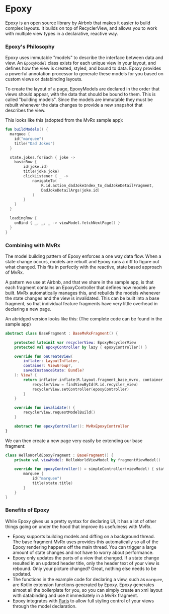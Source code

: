 # Epoxy

[Epoxy](https://github.com/airbnb/epoxy) is an open source library by Airbnb that makes it easier to build complex  layouts. It builds on top of RecyclerView, and allows you to work with multiple view types in a declarative, reactive way.

### Epoxy's Philosophy
Epoxy uses immutable "models" to describe the interface between data and view. An `EpoxyModel` class exists for each unique view in your layout, and defines how the view is created, styled, and bound to data. Epoxy provides a powerful annotation processor to generate these models for you based on custom views or databinding layouts.

To create the layout of a page, EpoxyModels are declared in the order that views should appear, with the data that should be bound to them. This is called "building models". Since the models are immutable they must be rebuilt whenever the data changes to provide a new snapshot that describes the view.

This looks like this (adopted from the MvRx sample app):
```kotlin
fun buildModels() {
  marquee {
    id("marquee")
    title("Dad Jokes")
  }

  state.jokes.forEach { joke ->
    basicRow {
        id(joke.id)
        title(joke.joke)
        clickListener { _ ->
            navigateTo(
                R.id.action_dadJokeIndex_to_dadJokeDetailFragment,
                DadJokeDetailArgs(joke.id)
            )
        }
    }
  }

  loadingRow {
    onBind { _, _, _ -> viewModel.fetchNextPage() }
  }
}
```

### Combining with MvRx
The model building pattern of Epoxy enforces a one way data flow. When a state change occurs, models are rebuilt and Epoxy runs a diff to figure out what changed. This fits in perfectly with the reactive, state based approach of MvRx.

A pattern we use at Airbnb, and that we share in the sample app, is that each fragment contains an EpoxyController that defines how models are built. MvRx automatically manages this, and rebuilds the models whenever the state changes and the view is invalidated. This can be built into a base fragment, so that individual feature fragments have very little overhead in declaring a new page.

An abridged version looks like this: (The complete code can be found in the sample app)
```kotlin
abstract class BaseFragment : BaseMvRxFragment() {

    protected lateinit var recyclerView: EpoxyRecyclerView
    protected val epoxyController by lazy { epoxyController() }

    override fun onCreateView(
        inflater: LayoutInflater,
        container: ViewGroup?,
        savedInstanceState: Bundle?
    ): View? {
        return inflater.inflate(R.layout.fragment_base_mvrx, container, false).apply {
            recyclerView = findViewById(R.id.recycler_view)
            recyclerView.setController(epoxyController)
        }
    }

    override fun invalidate() {
        recyclerView.requestModelBuild()
    }

    abstract fun epoxyController(): MvRxEpoxyController
}
```

We can then create a new page very easily be extending our base fragment:
```kotlin
class HelloWorldEpoxyFragment : BaseFragment() {
    private val viewModel: HelloWorldViewModel by fragmentViewModel()

    override fun epoxyController() = simpleController(viewModel) { state ->
        marquee {
            id("marquee")
            title(state.title)
        }
    }
}
```

### Benefits of Epoxy
While Epoxy gives us a pretty syntax for declaring UI, it has a lot of other things going on under the hood that improve its usefulness with MvRx.

- Epoxy supports building models and diffing on a background thread. The base fragment MvRx uses provides this automatically so all of the Epoxy rendering happens off the main thread. You can trigger a large amount of state changes and not have to worry about performance.
- Epoxy only updates the parts of a view that changed. If a state change resulted in an updated header title, only the header text of your view is rebound. Only your picture changed? Great, nothing else needs to be updated.
- The functions in the example code for declaring a view, such as `marquee`, are Kotlin extension functions generated by Epoxy. Epoxy generates almost all the boilerplate for you, so you can simply create an xml layout with databinding and use it immediately in a MvRx fragment.
- Epoxy integrates with [Paris](https://github.com/airbnb/paris) to allow full styling control of your views through the model declaration.



